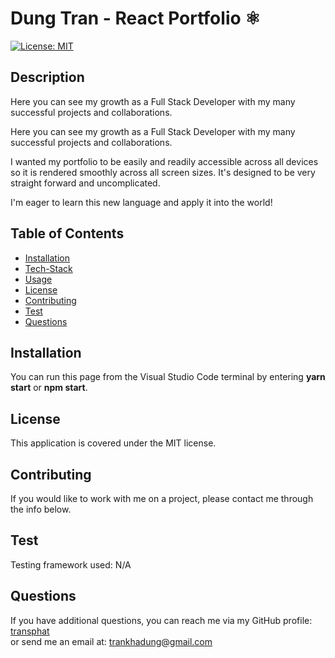 
# Dung Tran - React Portfolio ⚛️ 
[![License: MIT](https://img.shields.io/badge/License-MIT-yellow.svg)](https://opensource.org/licenses/MIT)

## Description
Here you can see my growth as a Full Stack Developer with my many successful projects and collaborations.

 Here you can see my growth as a Full Stack Developer with my many successful projects and collaborations.

I wanted my portfolio to be easily and readily accessible across all devices so it is rendered smoothly across all screen sizes. It's designed to be very straight forward and uncomplicated.

I'm eager to learn this new language and apply it into the world!


## Table of Contents
* [Installation](#Installation)
* [Tech-Stack](#Tech-Stack)
* [Usage](#Usage)
* [License](#License)
* [Contributing](#Contributing)
* [Test](#Test)
* [Questions](#Questions)

## Installation
You can run this page from the Visual Studio Code terminal by entering __yarn start__ or __npm start__. 

## License
This application is covered under the MIT license.

## Contributing
If you would like to work with me on a project, please contact me through the info below.

## Test
Testing framework used: N/A

## Questions
If you have additional questions, you can reach me via my GitHub profile: [transphat](https://github.com/transphat)<br/>
or send me an email at: trankhadung@gmail.com
